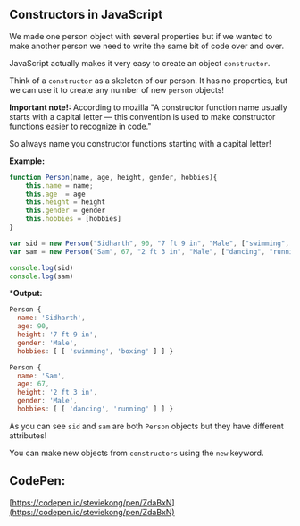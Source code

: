 
## Constructors in JavaScript

We made one person object with several properties but if we wanted to make another person we need to write the same bit of code over and over. 

JavaScript actually makes it very easy to create an object `constructor`.   

Think of a `constructor` as a skeleton of our person. It has no properties, but we can use it to create any number of new `person` objects!

**Important note!:** According to mozilla "A constructor function name usually starts with a capital letter — this convention is used to make constructor functions easier to recognize in code."

So always name you constructor functions starting with a capital letter!

**Example:**
```javascript
function Person(name, age, height, gender, hobbies){
    this.name = name;
    this.age  = age 
    this.height = height 
    this.gender = gender
    this.hobbies = [hobbies]
}

var sid = new Person("Sidharth", 90, "7 ft 9 in", "Male", ["swimming", "boxing"]);
var sam = new Person("Sam", 67, "2 ft 3 in", "Male", ["dancing", "running"]);

console.log(sid)
console.log(sam)

```

***Output:**

```javascript
Person {
  name: 'Sidharth',
  age: 90,
  height: '7 ft 9 in',
  gender: 'Male',
  hobbies: [ [ 'swimming', 'boxing' ] ] }

Person {
  name: 'Sam',
  age: 67,
  height: '2 ft 3 in',
  gender: 'Male',
  hobbies: [ [ 'dancing', 'running' ] ] }

```
As you can see `sid` and `sam` are both `Person` objects but they have different attributes!

You can make new objects from `constructors` using the `new` keyword.

## CodePen:
[https://codepen.io/steviekong/pen/ZdaBxN](https://codepen.io/steviekong/pen/ZdaBxN)




